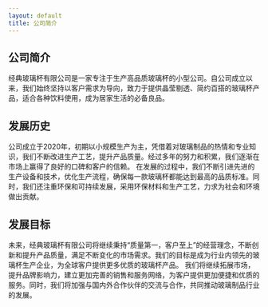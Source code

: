 ```yaml
---
layout: default
title: 公司简介
---
```

<div class="container">
	<div class="row" rows="8">
	    <div class="col-md-6">
        <h2>公司简介</h2>
        经典玻璃杯有限公司是一家专注于生产高品质玻璃杯的小型公司。自公司成立以来，我们始终坚持以客户需求为导向，致力于提供晶莹剔透、简约百搭的玻璃杯产品，适合各种饮料使用，成为居家生活的必备良品。
        </div>
	</div>
</div>
<div class="container">
	<div class="row" rows="8">
	    <div class="col-md-6">
        <h2>发展历史</h2>
        公司成立于2020年，初期以小规模生产为主，凭借着对玻璃制品的热情和专业知识，我们不断改进生产工艺，提升产品质量。经过多年的努力和积累，我们逐渐在市场上赢得了良好的口碑和客户的信赖。
        在发展的过程中，我们不断引进先进的生产设备和技术，优化生产流程，确保每一款玻璃杯都能达到最高的品质标准。同时，我们还注重环保和可持续发展，采用环保材料和生产工艺，力求为社会和环境做出贡献。
        </div>
	</div>
</div>
<div class="container">
	<div class="row" rows="8">
	    <div class="col-md-6">
        <h2>发展目标</h2>
        未来，经典玻璃杯有限公司将继续秉持“质量第一，客户至上”的经营理念，不断创新和提升产品质量，满足不断变化的市场需求。我们的目标是成为行业内领先的玻璃杯生产企业，为全球客户提供更多优质的玻璃杯产品。
        我们将继续拓展市场，提升品牌影响力，建立更加完善的销售和服务网络，为客户提供更加便捷和优质的服务。同时，我们将加强与国内外合作伙伴的交流与合作，共同推动玻璃制品行业的发展。
        </div>
	</div>
</div>
<style>
	body {
	  /*加载背景图：图片地址 不平铺 */
	  background: url(背景图1.jpg) no-repeat;
	  /* 让背景图基于容器大小伸缩 */
	  background-size: 100% 100%;
	  background-attachment: fixed;
	}
  </style>
